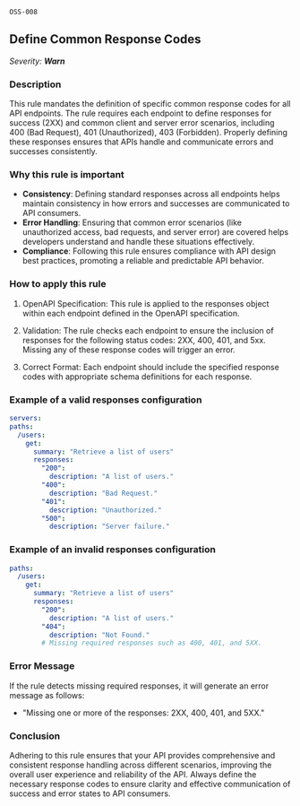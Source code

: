 `OSS-008`

## Define Common Response Codes

_Severity: **Warn**_

### Description

This rule mandates the definition of specific common response codes for all API endpoints. The rule requires each endpoint to define responses for success (2XX) and common client and server error scenarios, including 400 (Bad Request), 401 (Unauthorized), 403 (Forbidden). Properly defining these responses ensures that APIs handle and communicate errors and successes consistently.

### Why this rule is important

- **Consistency**: Defining standard responses across all endpoints helps maintain consistency in how errors and successes are communicated to API consumers.
- **Error Handling**: Ensuring that common error scenarios (like unauthorized access, bad requests, and server error) are covered helps developers understand and handle these situations effectively.
- **Compliance**: Following this rule ensures compliance with API design best practices, promoting a reliable and predictable API behavior.

### How to apply this rule

1. OpenAPI Specification:
   This rule is applied to the responses object within each endpoint defined in the OpenAPI specification.

2. Validation:
   The rule checks each endpoint to ensure the inclusion of responses for the following status codes: 2XX, 400, 401, and 5xx.
   Missing any of these response codes will trigger an error.

3. Correct Format:
   Each endpoint should include the specified response codes with appropriate schema definitions for each response.

### Example of a valid responses configuration

```yaml
servers:
paths:
  /users:
    get:
      summary: "Retrieve a list of users"
      responses:
        "200":
          description: "A list of users."
        "400":
          description: "Bad Request."
        "401":
          description: "Unauthorized."
        "500":
          description: "Server failure."
```

### Example of an invalid responses configuration

```yaml
paths:
  /users:
    get:
      summary: "Retrieve a list of users"
      responses:
        "200":
          description: "A list of users."
        "404":
          description: "Not Found."
        # Missing required responses such as 400, 401, and 5XX.
```

### Error Message

If the rule detects missing required responses, it will generate an error message as follows:

- "Missing one or more of the responses: 2XX, 400, 401, and 5XX."

### Conclusion

Adhering to this rule ensures that your API provides comprehensive and consistent response handling across different scenarios, improving the overall user experience and reliability of the API. Always define the necessary response codes to ensure clarity and effective communication of success and error states to API consumers.
